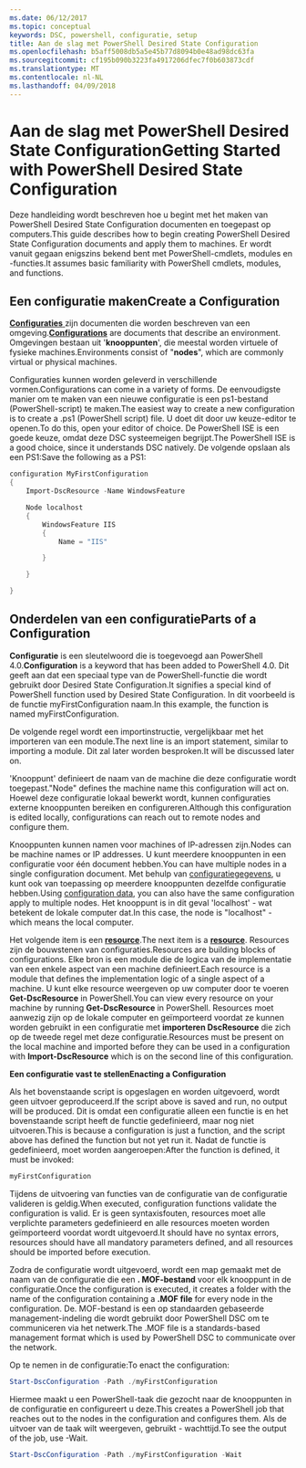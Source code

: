 ```yaml
---
ms.date: 06/12/2017
ms.topic: conceptual
keywords: DSC, powershell, configuratie, setup
title: Aan de slag met PowerShell Desired State Configuration
ms.openlocfilehash: b5aff5008db5a5e45b77d8094b0e48ad98dc63fa
ms.sourcegitcommit: cf195b090b3223fa4917206dfec7f0b603873cdf
ms.translationtype: MT
ms.contentlocale: nl-NL
ms.lasthandoff: 04/09/2018
---
```

# <a name="getting-started-with-powershell-desired-state-configuration"></a><span data-ttu-id="d36fb-103">Aan de slag met PowerShell Desired State Configuration</span><span class="sxs-lookup"><span data-stu-id="d36fb-103">Getting Started with PowerShell Desired State Configuration</span></span> #

<span data-ttu-id="d36fb-104">Deze handleiding wordt beschreven hoe u begint met het maken van PowerShell Desired State Configuration documenten en toegepast op computers.</span><span class="sxs-lookup"><span data-stu-id="d36fb-104">This guide describes how to begin creating PowerShell Desired State Configuration documents and apply them to machines.</span></span> <span data-ttu-id="d36fb-105">Er wordt vanuit gegaan enigszins bekend bent met PowerShell-cmdlets, modules en -functies.</span><span class="sxs-lookup"><span data-stu-id="d36fb-105">It assumes basic familiarity with PowerShell cmdlets, modules, and functions.</span></span>


## <a name="create-a-configuration"></a><span data-ttu-id="d36fb-106">Een configuratie maken</span><span class="sxs-lookup"><span data-stu-id="d36fb-106">Create a Configuration</span></span> ##

<span data-ttu-id="d36fb-107">[**Configuraties** ](https://msdn.microsoft.com/powershell/dsc/configurations) zijn documenten die worden beschreven van een omgeving.</span><span class="sxs-lookup"><span data-stu-id="d36fb-107">[**Configurations**](https://msdn.microsoft.com/powershell/dsc/configurations) are documents that describe an environment.</span></span> <span data-ttu-id="d36fb-108">Omgevingen bestaan uit '**knooppunten**', die meestal worden virtuele of fysieke machines.</span><span class="sxs-lookup"><span data-stu-id="d36fb-108">Environments consist of "**nodes**", which are commonly virtual or physical machines.</span></span>

<span data-ttu-id="d36fb-109">Configuraties kunnen worden geleverd in verschillende vormen.</span><span class="sxs-lookup"><span data-stu-id="d36fb-109">Configurations can come in a variety of forms.</span></span> <span data-ttu-id="d36fb-110">De eenvoudigste manier om te maken van een nieuwe configuratie is een ps1-bestand (PowerShell-script) te maken.</span><span class="sxs-lookup"><span data-stu-id="d36fb-110">The easiest way to create a new configuration is to create a .ps1 (PowerShell script) file.</span></span> <span data-ttu-id="d36fb-111">U doet dit door uw keuze-editor te openen.</span><span class="sxs-lookup"><span data-stu-id="d36fb-111">To do this, open your editor of choice.</span></span> <span data-ttu-id="d36fb-112">De PowerShell ISE is een goede keuze, omdat deze DSC systeemeigen begrijpt.</span><span class="sxs-lookup"><span data-stu-id="d36fb-112">The PowerShell ISE is a good choice, since it understands DSC natively.</span></span> <span data-ttu-id="d36fb-113">De volgende opslaan als een PS1:</span><span class="sxs-lookup"><span data-stu-id="d36fb-113">Save the following as a PS1:</span></span>

```powershell
configuration MyFirstConfiguration
{
    Import-DscResource -Name WindowsFeature

    Node localhost
    {
        WindowsFeature IIS
        {
            Name = "IIS"

        }

    }

}
```
## <a name="parts-of-a-configuration"></a><span data-ttu-id="d36fb-114">Onderdelen van een configuratie</span><span class="sxs-lookup"><span data-stu-id="d36fb-114">Parts of a Configuration</span></span> ##
<span data-ttu-id="d36fb-115">**Configuratie** is een sleutelwoord die is toegevoegd aan PowerShell 4.0.</span><span class="sxs-lookup"><span data-stu-id="d36fb-115">**Configuration** is a keyword that has been added to PowerShell 4.0.</span></span> <span data-ttu-id="d36fb-116">Dit geeft aan dat een speciaal type van de PowerShell-functie die wordt gebruikt door Desired State Configuration.</span><span class="sxs-lookup"><span data-stu-id="d36fb-116">It signifies a special kind of PowerShell function used by Desired State Configuration.</span></span> <span data-ttu-id="d36fb-117">In dit voorbeeld is de functie myFirstConfiguration naam.</span><span class="sxs-lookup"><span data-stu-id="d36fb-117">In this example, the function is named myFirstConfiguration.</span></span>

<span data-ttu-id="d36fb-118">De volgende regel wordt een importinstructie, vergelijkbaar met het importeren van een module.</span><span class="sxs-lookup"><span data-stu-id="d36fb-118">The next line is an import statement, similar to importing a module.</span></span> <span data-ttu-id="d36fb-119">Dit zal later worden besproken.</span><span class="sxs-lookup"><span data-stu-id="d36fb-119">It will be discussed later on.</span></span>

<span data-ttu-id="d36fb-120">'Knooppunt' definieert de naam van de machine die deze configuratie wordt toegepast.</span><span class="sxs-lookup"><span data-stu-id="d36fb-120">"Node" defines the machine name this configuration will act on.</span></span> <span data-ttu-id="d36fb-121">Hoewel deze configuratie lokaal bewerkt wordt, kunnen configuraties externe knooppunten bereiken en configureren.</span><span class="sxs-lookup"><span data-stu-id="d36fb-121">Although this configuration is edited locally, configurations can reach out to remote nodes and configure them.</span></span>

<span data-ttu-id="d36fb-122">Knooppunten kunnen namen voor machines of IP-adressen zijn.</span><span class="sxs-lookup"><span data-stu-id="d36fb-122">Nodes can be machine names or IP addresses.</span></span> <span data-ttu-id="d36fb-123">U kunt meerdere knooppunten in een configuratie voor één document hebben.</span><span class="sxs-lookup"><span data-stu-id="d36fb-123">You can have multiple nodes in a single configuration document.</span></span> <span data-ttu-id="d36fb-124">Met behulp van [configuratiegegevens](https://msdn.microsoft.com/powershell/dsc/configdata), u kunt ook van toepassing op meerdere knooppunten dezelfde configuratie hebben.</span><span class="sxs-lookup"><span data-stu-id="d36fb-124">Using [configuration data](https://msdn.microsoft.com/powershell/dsc/configdata), you can also have the same configuration apply to multiple nodes.</span></span> <span data-ttu-id="d36fb-125">Het knooppunt is in dit geval 'localhost' - wat betekent de lokale computer dat.</span><span class="sxs-lookup"><span data-stu-id="d36fb-125">In this case, the node is "localhost" - which means the local computer.</span></span>

<span data-ttu-id="d36fb-126">Het volgende item is een [ **resource**](https://msdn.microsoft.com/powershell/dsc/resources).</span><span class="sxs-lookup"><span data-stu-id="d36fb-126">The next item is a [**resource**](https://msdn.microsoft.com/powershell/dsc/resources).</span></span> <span data-ttu-id="d36fb-127">Resources zijn de bouwstenen van configuraties.</span><span class="sxs-lookup"><span data-stu-id="d36fb-127">Resources are building blocks of configurations.</span></span> <span data-ttu-id="d36fb-128">Elke bron is een module die de logica van de implementatie van een enkele aspect van een machine definieert.</span><span class="sxs-lookup"><span data-stu-id="d36fb-128">Each resource is a module that defines the implementation logic of a single aspect of a machine.</span></span> <span data-ttu-id="d36fb-129">U kunt elke resource weergeven op uw computer door te voeren **Get-DscResource** in PowerShell.</span><span class="sxs-lookup"><span data-stu-id="d36fb-129">You can view every resource on your machine by running **Get-DscResource** in PowerShell.</span></span> <span data-ttu-id="d36fb-130">Resources moet aanwezig zijn op de lokale computer en geïmporteerd voordat ze kunnen worden gebruikt in een configuratie met **importeren DscResource** die zich op de tweede regel met deze configuratie.</span><span class="sxs-lookup"><span data-stu-id="d36fb-130">Resources must be present on the local machine and imported before they can be used in a configuration with **Import-DscResource** which is on the second line of this configuration.</span></span>

<span data-ttu-id="d36fb-131">**Een configuratie vast te stellen**</span><span class="sxs-lookup"><span data-stu-id="d36fb-131">**Enacting a Configuration**</span></span>

<span data-ttu-id="d36fb-132">Als het bovenstaande script is opgeslagen en worden uitgevoerd, wordt geen uitvoer geproduceerd.</span><span class="sxs-lookup"><span data-stu-id="d36fb-132">If the script above is saved and run, no output will be produced.</span></span> <span data-ttu-id="d36fb-133">Dit is omdat een configuratie alleen een functie is en het bovenstaande script heeft de functie gedefinieerd, maar nog niet uitvoeren.</span><span class="sxs-lookup"><span data-stu-id="d36fb-133">This is because a configuration is just a function, and the script above has defined the function but not yet run it.</span></span> <span data-ttu-id="d36fb-134">Nadat de functie is gedefinieerd, moet worden aangeroepen:</span><span class="sxs-lookup"><span data-stu-id="d36fb-134">After the function is defined, it must be invoked:</span></span>
```powershell
myFirstConfiguration
```

<span data-ttu-id="d36fb-135">Tijdens de uitvoering van functies van de configuratie van de configuratie valideren is geldig.</span><span class="sxs-lookup"><span data-stu-id="d36fb-135">When executed, configuration functions validate the configuration is valid.</span></span> <span data-ttu-id="d36fb-136">Er is geen syntaxisfouten, resources moet alle verplichte parameters gedefinieerd en alle resources moeten worden geïmporteerd voordat wordt uitgevoerd.</span><span class="sxs-lookup"><span data-stu-id="d36fb-136">It should have no syntax errors, resources should have all mandatory parameters defined, and all resources should be imported before execution.</span></span>

<span data-ttu-id="d36fb-137">Zodra de configuratie wordt uitgevoerd, wordt een map gemaakt met de naam van de configuratie die een **. MOF-bestand** voor elk knooppunt in de configuratie.</span><span class="sxs-lookup"><span data-stu-id="d36fb-137">Once the configuration is executed, it creates a folder with the name of the configuration containing a **.MOF file** for every node in the configuration.</span></span> <span data-ttu-id="d36fb-138">De. MOF-bestand is een op standaarden gebaseerde management-indeling die wordt gebruikt door PowerShell DSC om te communiceren via het netwerk.</span><span class="sxs-lookup"><span data-stu-id="d36fb-138">The .MOF file is a standards-based management format which is used by PowerShell DSC to communicate over the network.</span></span>

<span data-ttu-id="d36fb-139">Op te nemen in de configuratie:</span><span class="sxs-lookup"><span data-stu-id="d36fb-139">To enact the configuration:</span></span>
```powershell
Start-DscConfiguration -Path ./myFirstConfiguration
```
<span data-ttu-id="d36fb-140">Hiermee maakt u een PowerShell-taak die gezocht naar de knooppunten in de configuratie en configureert u deze.</span><span class="sxs-lookup"><span data-stu-id="d36fb-140">This creates a PowerShell job that reaches out to the nodes in the configuration and configures them.</span></span> <span data-ttu-id="d36fb-141">Als de uitvoer van de taak wilt weergeven, gebruikt - wachttijd.</span><span class="sxs-lookup"><span data-stu-id="d36fb-141">To see the output of the job, use -Wait.</span></span>
```powershell
Start-DscConfiguration -Path ./myFirstConfiguration -Wait
```